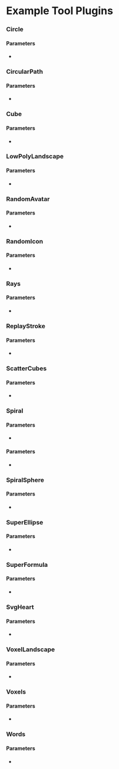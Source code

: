 # Example Tool Plugins

### Circle



#### Parameters

*

### CircularPath



#### Parameters

*

### Cube



#### Parameters

*

### LowPolyLandscape



#### Parameters

*

### RandomAvatar



#### Parameters

*

### RandomIcon



#### Parameters

*

### Rays



#### Parameters

*

### ReplayStroke



#### Parameters

*

### ScatterCubes



#### Parameters

*

### Spiral



#### Parameters

*



#### Parameters

*

### SpiralSphere



#### Parameters

*

### SuperEllipse



#### Parameters

*

### SuperFormula



#### Parameters

*

### SvgHeart



#### Parameters

*

### VoxelLandscape



#### Parameters

*

### Voxels



#### Parameters

*

### Words



#### Parameters

*

